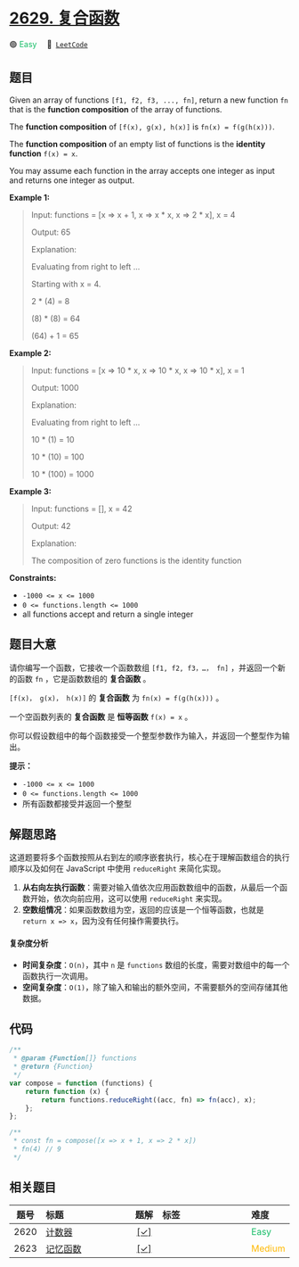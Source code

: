 # [2629. 复合函数](https://leetcode.com/problems/function-composition)

🟢 <font color=#15bd66>Easy</font>&emsp; 🔗&ensp;[`LeetCode`](https://leetcode.com/problems/function-composition)

## 题目

Given an array of functions `[f1, f2, f3, ..., fn]`, return a new function
`fn` that is the **function composition** of the array of functions.

The **function composition** of `[f(x), g(x), h(x)]` is `fn(x) = f(g(h(x)))`.

The **function composition** of an empty list of functions is the **identity
function** `f(x) = x`.

You may assume each function in the array accepts one integer as input and
returns one integer as output.

**Example 1:**

> Input: functions = [x => x + 1, x => x * x, x => 2 * x], x = 4
>
> Output: 65
>
> Explanation:
>
> Evaluating from right to left ...
>
> Starting with x = 4.
>
> 2 \* (4) = 8
>
> (8) \* (8) = 64
>
> (64) + 1 = 65

**Example 2:**

> Input: functions = [x => 10 * x, x => 10 * x, x => 10 * x], x = 1
>
> Output: 1000
>
> Explanation:
>
> Evaluating from right to left ...
>
> 10 \* (1) = 10
>
> 10 \* (10) = 100
>
> 10 \* (100) = 1000

**Example 3:**

> Input: functions = [], x = 42
>
> Output: 42
>
> Explanation:
>
> The composition of zero functions is the identity function

**Constraints:**

- `-1000 <= x <= 1000`
- `0 <= functions.length <= 1000`
- all functions accept and return a single integer

## 题目大意

请你编写一个函数，它接收一个函数数组 `[f1, f2, f3，…， fn]` ，并返回一个新的函数 `fn` ，它是函数数组的 **复合函数** 。

`[f(x)， g(x)， h(x)]` 的 **复合函数** 为 `fn(x) = f(g(h(x)))` 。

一个空函数列表的 **复合函数** 是 **恒等函数** `f(x) = x` 。

你可以假设数组中的每个函数接受一个整型参数作为输入，并返回一个整型作为输出。

**提示：**

- `-1000 <= x <= 1000`
- `0 <= functions.length <= 1000`
- 所有函数都接受并返回一个整型

## 解题思路

这道题要将多个函数按照从右到左的顺序嵌套执行，核心在于理解函数组合的执行顺序以及如何在 JavaScript 中使用 `reduceRight` 来简化实现。

1. **从右向左执行函数**：需要对输入值依次应用函数数组中的函数，从最后一个函数开始，依次向前应用，这可以使用 `reduceRight` 来实现。
2. **空数组情况**：如果函数数组为空，返回的应该是一个恒等函数，也就是 `return x => x`，因为没有任何操作需要执行。

#### 复杂度分析

- **时间复杂度**：`O(n)`，其中 `n` 是 `functions` 数组的长度，需要对数组中的每一个函数执行一次调用。
- **空间复杂度**：`O(1)`，除了输入和输出的额外空间，不需要额外的空间存储其他数据。

## 代码

```javascript
/**
 * @param {Function[]} functions
 * @return {Function}
 */
var compose = function (functions) {
	return function (x) {
		return functions.reduceRight((acc, fn) => fn(acc), x);
	};
};

/**
 * const fn = compose([x => x + 1, x => 2 * x])
 * fn(4) // 9
 */
```

## 相关题目

<!-- prettier-ignore -->
| 题号 | 标题 | 题解 | 标签 | 难度 |
| :------: | :------ | :------: | :------ | :------ |
| 2620 | [计数器](https://leetcode.com/problems/counter) | [[✓]](/leetcode/problem/2620.md) |  | <font color=#15bd66>Easy</font> |
| 2623 | [记忆函数](https://leetcode.com/problems/memoize) | [[✓]](/leetcode/problem/2623.md) |  | <font color=#ffb800>Medium</font> |

<style>
.blue {
    background-color: #096dd9;
    padding: 0.25rem 0.5rem;
    margin: 0;
    font-size: 0.85em;
    border-radius: 3px;
    color: white;
    font-weight: 500;
}
table th:first-of-type { width: 10%; }
table th:nth-of-type(2) { width: 35%; }
table th:nth-of-type(3) { width: 10%; }
table th:nth-of-type(4) { width: 35%; }
table th:nth-of-type(5) { width: 10%; }
</style>
